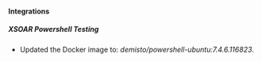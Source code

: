 
#### Integrations

##### XSOAR Powershell Testing

- Updated the Docker image to: *demisto/powershell-ubuntu:7.4.6.116823*.

